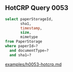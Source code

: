 
## HotCRP Query 0053
```sql
select paperStorageId,
       sha1,
       timestamp,
       size,
       mimetype
from PaperStorage
where paperId=?
  and documentType=?
  and sha1=?
```
[examples/h0053-hotcrp.md](/examples/h0053-hotcrp.md)